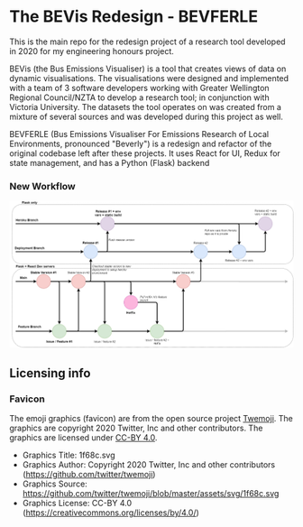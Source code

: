 # The BEVis Redesign - BEVFERLE

This is the main repo for the redesign project of a research tool developed in 2020 for my engineering honours project.

BEVis (the Bus Emissions Visualiser) is a tool that creates views of data on dynamic visualisations. The visualisations were designed and implemented
with a team of 3 software developers working with Greater Wellington Regional Council/NZTA to develop a research tool; in conjunction with Victoria University. 
The datasets the tool operates on was created from a mixture of several sources and was developed during this project as well.

BEVFERLE (Bus Emissions Visualiser For Emissions Research of Local Environments, pronounced "Beverly") is a redesign and refactor of the original codebase left after these projects. It uses React for UI, Redux for state management,
and has a Python (Flask) backend

### New Workflow

<img src="./resources/gitworkflow.png"/>


## Licensing info

### Favicon

The emoji graphics (favicon) are from the open source project [Twemoji](https://twemoji.twitter.com/). The graphics are copyright 2020 Twitter, Inc and other contributors. The graphics are licensed under [CC-BY 4.0](https://creativecommons.org/licenses/by/4.0/).

- Graphics Title: 1f68c.svg
- Graphics Author: Copyright 2020 Twitter, Inc and other contributors (https://github.com/twitter/twemoji)
- Graphics Source: https://github.com/twitter/twemoji/blob/master/assets/svg/1f68c.svg
- Graphics License: CC-BY 4.0 (https://creativecommons.org/licenses/by/4.0/)
